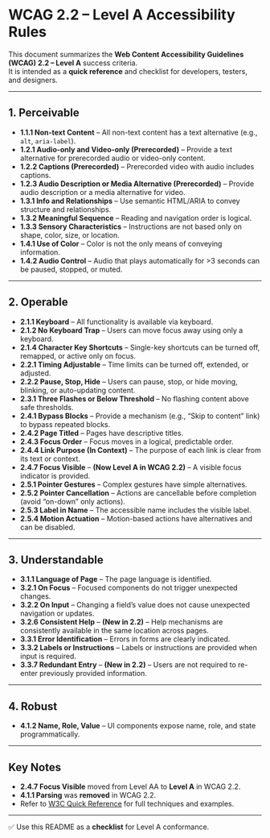 # WCAG 2.2 – Level A Accessibility Rules

This document summarizes the **Web Content Accessibility Guidelines (WCAG) 2.2 – Level A** success criteria.  
It is intended as a **quick reference** and checklist for developers, testers, and designers.

---

## 1. Perceivable

- **1.1.1 Non-text Content** – All non-text content has a text alternative (e.g., `alt`, `aria-label`).
- **1.2.1 Audio-only and Video-only (Prerecorded)** – Provide a text alternative for prerecorded audio or video-only content.
- **1.2.2 Captions (Prerecorded)** – Prerecorded video with audio includes captions.
- **1.2.3 Audio Description or Media Alternative (Prerecorded)** – Provide audio description or a media alternative for video.
- **1.3.1 Info and Relationships** – Use semantic HTML/ARIA to convey structure and relationships.
- **1.3.2 Meaningful Sequence** – Reading and navigation order is logical.
- **1.3.3 Sensory Characteristics** – Instructions are not based only on shape, color, size, or location.
- **1.4.1 Use of Color** – Color is not the only means of conveying information.
- **1.4.2 Audio Control** – Audio that plays automatically for >3 seconds can be paused, stopped, or muted.

---

## 2. Operable

- **2.1.1 Keyboard** – All functionality is available via keyboard.
- **2.1.2 No Keyboard Trap** – Users can move focus away using only a keyboard.
- **2.1.4 Character Key Shortcuts** – Single-key shortcuts can be turned off, remapped, or active only on focus.
- **2.2.1 Timing Adjustable** – Time limits can be turned off, extended, or adjusted.
- **2.2.2 Pause, Stop, Hide** – Users can pause, stop, or hide moving, blinking, or auto-updating content.
- **2.3.1 Three Flashes or Below Threshold** – No flashing content above safe thresholds.
- **2.4.1 Bypass Blocks** – Provide a mechanism (e.g., “Skip to content” link) to bypass repeated blocks.
- **2.4.2 Page Titled** – Pages have descriptive titles.
- **2.4.3 Focus Order** – Focus moves in a logical, predictable order.
- **2.4.4 Link Purpose (In Context)** – The purpose of each link is clear from its text or context.
- **2.4.7 Focus Visible** – **(Now Level A in WCAG 2.2)** – A visible focus indicator is provided.
- **2.5.1 Pointer Gestures** – Complex gestures have simple alternatives.
- **2.5.2 Pointer Cancellation** – Actions are cancellable before completion (avoid “on-down” only actions).
- **2.5.3 Label in Name** – The accessible name includes the visible label.
- **2.5.4 Motion Actuation** – Motion-based actions have alternatives and can be disabled.

---

## 3. Understandable

- **3.1.1 Language of Page** – The page language is identified.
- **3.2.1 On Focus** – Focused components do not trigger unexpected changes.
- **3.2.2 On Input** – Changing a field’s value does not cause unexpected navigation or updates.
- **3.2.6 Consistent Help** – **(New in 2.2)** – Help mechanisms are consistently available in the same location across pages.
- **3.3.1 Error Identification** – Errors in forms are clearly indicated.
- **3.3.2 Labels or Instructions** – Labels or instructions are provided when input is required.
- **3.3.7 Redundant Entry** – **(New in 2.2)** – Users are not required to re-enter previously provided information.

---

## 4. Robust

- **4.1.2 Name, Role, Value** – UI components expose name, role, and state programmatically.

---

## Key Notes

- **2.4.7 Focus Visible** moved from Level AA to **Level A** in WCAG 2.2.
- **4.1.1 Parsing** was **removed** in WCAG 2.2.
- Refer to [W3C Quick Reference](https://www.w3.org/WAI/WCAG22/quickref/?currentsidebar=%23col_overview&levels=aaa) for full techniques and examples.

---

✅ Use this README as a **checklist** for Level A conformance.

